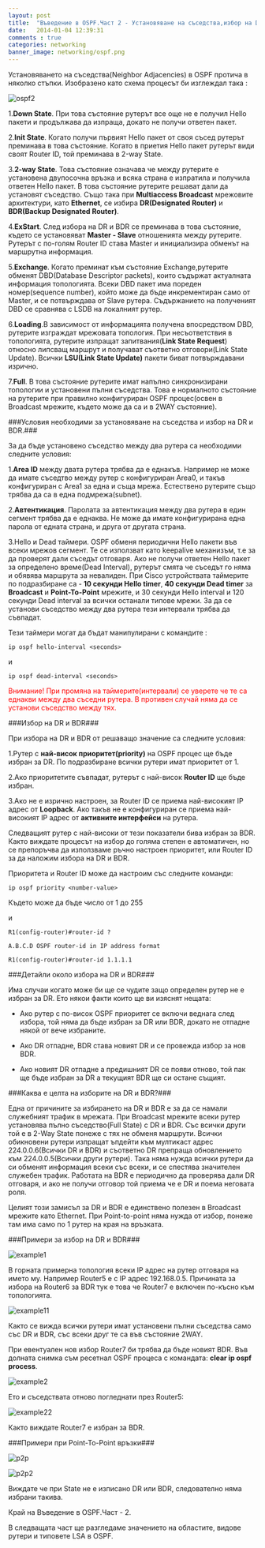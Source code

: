 ```yaml
---
layout: post
title:  "Въведение в OSPF.Част 2 - Установяване на съседства,избор на DR и BDR и обмен на маршрутна информация."
date:   2014-01-04 12:39:31
comments : true
categories: networking
banner_image: networking/ospf.png
---
```


Установяването на съседства(Neighbor Adjacencies) в OSPF протича в няколко стъпки.
Изобразено като схема процесът би изглеждал така :

![ospf2](https://github.com/etem/etem.github.io/raw/master/assets/images/networking/ospf2.gif)

1.**Down State**. При това състояние рутерът все още не е получил Hello пакети и продължава да изпраща, докато не получи ответен пакет.

2.**Init State**. Когато получи първият Hello пакет от своя съсед рутерът преминава в това състояние. Когато в приетия Hello пакет рутерът види своят Router ID, той преминава в 2-way State.

3.**2-way State**. Това състояние означава че между рутерите е установена двупосочна връзка и всяка страна е изпратила и получила ответен Hello пакет.
В това състояние рутерите решават дали да установят съседство.
Също така при **Multiaccess Broadcast** мрежовите архитектури, като **Ethernet**, се избира **DR(Designated Router)** и **BDR(Backup Designated Router)**.

4.**ExStart**. След избора на DR и BDR се преминава в това състояние, където се установяват **Master - Slave** отношенията между рутерите. Рутерът с по-голям Router ID става Master и инициализира обменът на маршрутна информация.

5.**Exchange**. Когато преминат към състояние Exchange,рутерите обменят DBD(Database Descriptor packets), които съдържат актуалната информация топологията. Всеки DBD пакет има пореден номер(sequence number), който може да бъде инкрементиран само от Master, и се потвърждава от Slave рутера. Съдържанието на полученият DBD се сравнява с LSDB на локалният рутер.

6.**Loading**.В зависимост от информацията получена впосредством DBD, рутерите изграждат мрежовата топология. При несъответствия в топологията, рутерите изпращат запитвания(**Link State Request**) относно липсващ маршрут и получават съответно отговори(Link State Update). Всички **LSU(Link State Update)** пакети биват потвърждавани изрично.

7.**Full**. В това състояние рутерите имат напълно синхронизирани топологии и установени пълни съседства. Това е нормалното състояние на рутерите при правилно конфигуриран OSPF процес(освен в Broadcast мрежите, където може да са и в 2WAY състояние).


###Условия необходими за установяване на съседства и избор на DR и BDR.###



За да бъде установено съседство между два рутера са необходими следните условия:



1.**Area ID** между двата рутера трябва да е еднакъв. Например не може да имате съседтво между рутер с конфигуриран Area0, и такъв конфигуриран с Area1 за една и съща мрежа. Естествено рутерите също трябва да са в една подмрежа(subnet).

2.**Автентикация**. Паролата за автентикация между два рутера в един сегмент трябва да е еднаква. Не може да имате конфигурирана една парола от едната страна, и друга от другата страна.

3.Hello и Dead таймери. OSPF обменя периодични Hello пакети във всеки мрежов сегмент. Те се използват като keepalive механизъм, т.е за да проверят дали съседът отговаря. Ако не получи ответен Hello пакет за определено време(Dead Interval), рутерът смята че съседът го няма и обявява маршрута за невалиден.
При Cisco устройствата таймерите по подразбиране са - **10 секунди Hello timer**, **40 секунди Dead timer** за **Broadcast** и **Point-To-Point** мрежите, и 30 секунди Hello interval и 120 секунди Dead interval за всички останали типове мрежи.
За да се установи съседство между два рутера тези интервали трябва да съвпадат.


Тези таймери могат да бъдат манипулирани с командите :

`ip ospf hello-interval <seconds>`

и 

`ip ospf dead-interval <seconds>`



<span style="color: red">Внимание! При промяна на таймерите(интервали) се уверете че те са еднакви между два съседни рутера. В противен случай няма да се установи съседство между тях.</span>


###Избор на DR и BDR###


При избора на DR и BDR от решаващо значение са следните условия:



1.Рутер с **най-висок приоритет(priority)** на OSPF процес ще бъде избран за DR. По подразбиране всички рутери имат приоритет от 1.

2.Ако приоритетите съвпадат, рутерът с най-висок **Router ID** ще бъде избран.

3.Ако не е изрично настроен, за Router ID се приема най-високият IP адрес от **Loopback**. Ако такъв не е конфигуриран се приема най-високият IP адрес от **активните интерфейси** на рутера.

Следващият рутер с най-високи от тези показатели бива избран за BDR.
Както виждате процесът на избор до голяма степен е автоматичен, но се препоръчва да използваме ръчно настроен приоритет, или Router ID за да наложим избора на DR и BDR.


Приоритета и Router ID може да настроим със следните команди:

`ip ospf priority <number-value> `

Където <number-value> може да бъде число от 1 до 255

и 

`R1(config-router)#router-id ?`

`A.B.C.D OSPF router-id in IP address format`

`R1(config-router)#router-id 1.1.1.1`




###Детайли около избора на DR и BDR###




Има случаи когато може би ще се чудите защо определен рутер не е избран за DR. Ето някои факти които ще ви изяснят нещата:


- Ако рутер с по-висок OSPF приоритет се включи веднага след избора, той няма да бъде избран за DR или BDR, докато не отпадне някой от вече избраните.


- Ако DR отпадне, BDR става новият DR и се провежда избор за нов BDR.


- Ако новият DR отпадне а предишният DR се появи отново, той пак ще бъде избран за DR а текущият BDR ще си остане същият.



###Каква е целта на изборите на DR и BDR?###



Една от причините за избирането на DR и BDR е за да се намали служебният трафик в мрежата. При Broadcast мрежите всеки рутер установява пълно съседство(Full State) с DR и BDR.
Със всички други той е в 2-Way State понеже с тях не обменя маршрути.
Всички обикновени рутери изпращат ъпдейти към мултикаст адрес 224.0.0.6(Всички DR и BDR) и съответно DR препраща обновлението към 224.0.0.5(Всички други рутери).
Така няма нужда всички рутери да си обменят информация всеки със всеки, и се спестява значителен служебен трафик.
Работата на BDR е периодично да проверява дали DR отговаря, и ако не получи отговор той приема че е DR и поема неговата роля.


Целият този замисъл за DR и BDR е единствено полезен в Broadcast мрежите като Ethernet. При Point-to-point няма нужда от избор, понеже там има само по 1 рутер на края на връзката.


###Примери за избор на DR и BDR###


![example1](https://github.com/etem/etem.github.io/raw/master/assets/images/networking/example1.png)

В горната примерна топология всеки IP адрес на рутер отговаря на името му. Например Router5 е с IP адрес 192.168.0.5. Причината за избора на Router6 за BDR тук е това че Router7 е включен по-късно към топологията.


![example11](https://github.com/etem/etem.github.io/raw/master/assets/images/networking/example11.png)

Както се вижда всички рутери имат установени пълни съседства само със DR и BDR, със всеки друг те са във състояние 2WAY.

При евентуален нов избор Router7 би трябва да бъде новият BDR. Във долната снимка съм ресетнал OSPF процеса с командата:
**clear ip ospf process**.

![example2](https://github.com/etem/etem.github.io/raw/master/assets/images/networking/example2.png)

Ето и съседствата отново погледнати през Router5:


![example22](https://github.com/etem/etem.github.io/raw/master/assets/images/networking/example22.png)

Както виждате Router7 е избран за BDR.


###Примери при Point-To-Point връзки###

![p2p](https://github.com/etem/etem.github.io/raw/master/assets/images/networking/p2p.png)


![p2p2](https://github.com/etem/etem.github.io/raw/master/assets/images/networking/p2p2.png)

Виждате че при State не е изписано DR или BDR, следователно няма избрани такива.

Край на Въведение в OSPF.Част - 2.

В следващата част ще разгледаме значението на областите, видове рутери и типовете LSA в OSPF.